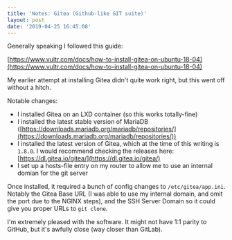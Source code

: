 ```yaml
---
title: 'Notes: Gitea (Github-like GIT suite)'
layout: post
date: '2019-04-25 16:45:08'
---
```


Generally speaking I followed this guide:

[https://www.vultr.com/docs/how-to-install-gitea-on-ubuntu-18-04](https://www.vultr.com/docs/how-to-install-gitea-on-ubuntu-18-04)

My earlier attempt at installing Gitea didn't quite work right, but this went off without a hitch.

Notable changes:

* I installed Gitea on an LXD container (so this works totally-fine)
* I installed the latest stable version of MariaDB ([https://downloads.mariadb.org/mariadb/repositories/](https://downloads.mariadb.org/mariadb/repositories/))
* I installed the latest version of Gitea, which at the time of this writing is `1.8.0`. I would recommend checking the releases here: [https://dl.gitea.io/gitea/](https://dl.gitea.io/gitea/)
* I set up a hosts-file entry on my router to allow me to use an internal domian for the git server

Once installed, it required a bunch of config changes to `/etc/gitea/app.ini`. Notably the Gitea Base URL (I was able to use my internal domain, and omit the port due to the NGINX steps), and the SSH Server Domain so it could give you proper URLs to `git clone`.

I'm extremely pleased with the software. It might not have 1:1 parity to GitHub, but it's awfully close (way closer than GitLab).
